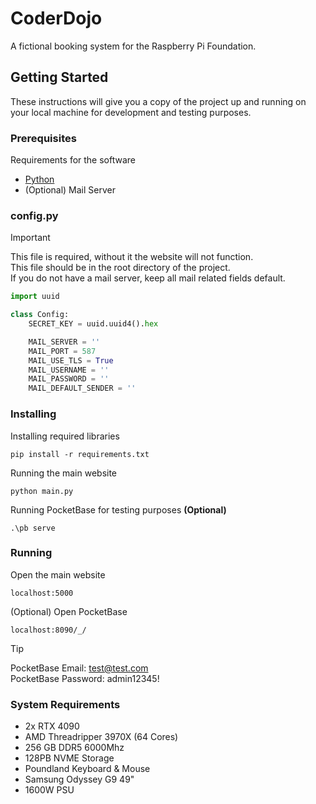 # CoderDojo

A fictional booking system for the Raspberry Pi Foundation.

## Getting Started

These instructions will give you a copy of the project up and running on
your local machine for development and testing purposes.

### Prerequisites

Requirements for the software 
- [Python](https://www.python.org/downloads/)
- (Optional) Mail Server

### config.py

> [!IMPORTANT]
> This file is required, without it the website will not function.<br>
> This file should be in the root directory of the project.<br>
> If you do not have a mail server, keep all mail related fields default.

```python
import uuid

class Config:
    SECRET_KEY = uuid.uuid4().hex

    MAIL_SERVER = ''
    MAIL_PORT = 587
    MAIL_USE_TLS = True
    MAIL_USERNAME = ''
    MAIL_PASSWORD = ''
    MAIL_DEFAULT_SENDER = ''

```

### Installing

Installing required libraries

```
pip install -r requirements.txt
```

Running the main website

```
python main.py
```

Running PocketBase for testing purposes **(Optional)**

```
.\pb serve
```

### Running

Open the main website

```
localhost:5000
```

(Optional) Open PocketBase

```
localhost:8090/_/
```

> [!TIP]
> PocketBase Email: test@test.com<br>
> PocketBase Password: admin12345!

### System Requirements

- 2x RTX 4090
- AMD Threadripper 3970X (64 Cores)
- 256 GB DDR5 6000Mhz
- 128PB NVME Storage
- Poundland Keyboard & Mouse
- Samsung Odyssey G9 49"
- 1600W PSU
